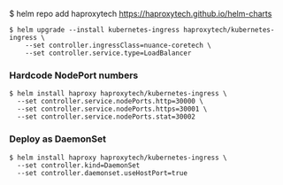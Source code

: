 $ helm repo add haproxytech https://haproxytech.github.io/helm-charts

```
$ helm upgrade --install kubernetes-ingress haproxytech/kubernetes-ingress \
    --set controller.ingressClass=nuance-coretech \
    --set controller.service.type=LoadBalancer
```

### Hardcode NodePort numbers
```
$ helm install haproxy haproxytech/kubernetes-ingress \
  --set controller.service.nodePorts.http=30000 \
  --set controller.service.nodePorts.https=30001 \
  --set controller.service.nodePorts.stat=30002
```

### Deploy as DaemonSet
```
$ helm install haproxy haproxytech/kubernetes-ingress \
  --set controller.kind=DaemonSet
  --set controller.daemonset.useHostPort=true
```
